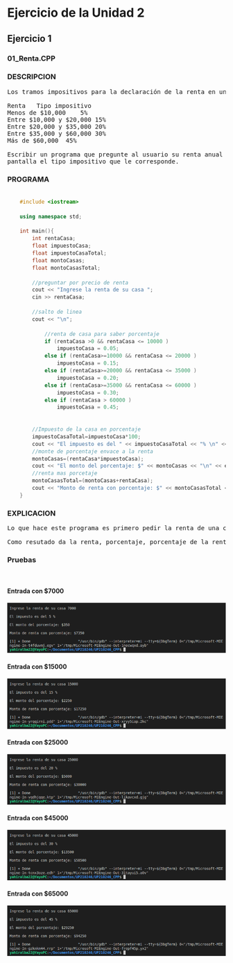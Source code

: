 # Ejercicio de la Unidad 2

## Ejercicio 1

### 01_Renta.CPP

### DESCRIPCION


<pre>Los tramos impositivos para la declaración de la renta en un determinado país son los siguientes:

Renta	Tipo impositivo
Menos de $10,000	5%
Entre $10,000 y $20,000	15%
Entre $20,000 y $35,000	20%
Entre $35,000 y $60,000	30%
Más de $60,000	45%

Escribir un programa que pregunte al usuario su renta anual y muestre por 
pantalla el tipo impositivo que le corresponde. 
</pre>


### PROGRAMA

```C++

    #include <iostream>

    using namespace std;

    int main(){
        int rentaCasa;
        float impuestoCasa;
        float impuestoCasaTotal;
        float montoCasas;
        float montoCasasTotal;

        //preguntar por precio de renta 
        cout << "Ingrese la renta de su casa ";
        cin >> rentaCasa;

        //salto de linea
        cout << "\n";

            //renta de casa para saber porcentaje
            if (rentaCasa >0 && rentaCasa <= 10000 )
                impuestoCasa = 0.05;
            else if (rentaCasa>=10000 && rentaCasa <= 20000 )
                impuestoCasa = 0.15;
            else if (rentaCasa>=20000 && rentaCasa <= 35000 )
                impuestoCasa = 0.20;
            else if (rentaCasa>=35000 && rentaCasa <= 60000 )
                impuestoCasa = 0.30;
            else if (rentaCasa > 60000 )
                impuestoCasa = 0.45;


        //Impuesto de la casa en porcentaje
        impuestoCasaTotal=impuestoCasa*100;
        cout << "El impuesto es del " << impuestoCasaTotal << "% \n" << endl;
        //monte de porcentaje envace a la renta
        montoCasas=(rentaCasa*impuestoCasa);
        cout << "El monto del porcentaje: $" << montoCasas << "\n" << endl;
        //renta mas porcetaje 
        montoCasasTotal=(montoCasas+rentaCasa);
        cout << "Monto de renta con porcentaje: $" << montoCasasTotal << "\n" << endl;
    }
```

### EXPLICACION

<pre>
Lo que hace este programa es primero pedir la renta de una casa despues evaluar en que rango esta el precio dado por el usuario y asi con unos if anidados poder determinar cual sera su respectivo porcentaje .

Como resutado da la renta, porcentaje, porcentaje de la renta y suma de la renta y el porcentaje de renta.
</pre>

### Pruebas
<br>

#### Entrada con $7000
![7000](/imagenes/7000.png "imagen de 7000")

#### Entrada con $15000
![15000](/imagenes/15000.png "imagen de 15000")

#### Entrada con $25000
![25000](/imagenes/25000.png "imagen de 25000")

#### Entrada con $45000
![45000](/imagenes/45000.png "imagen de 45000")

#### Entrada con $65000
![65000](/imagenes/65000.png "imagen de 65000")
